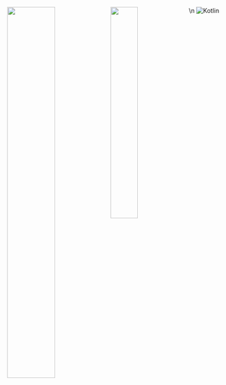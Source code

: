 <img align = "left" width = "47%" src = "https://github-readme-stats.vercel.app/api?username=Apollointhehouse&show_icons=true&theme=tokyonight"></img>
<img padding = "30px" align = "left" width = "35.5%" src = "https://github-readme-stats.vercel.app/api/top-langs/?username=Apollointhehouse&theme=tokyonight"></img>
\n
![Kotlin](https://img.shields.io/badge/kotlin-%237F52FF.svg?style=for-the-badge&logo=kotlin&logoColor=white)
